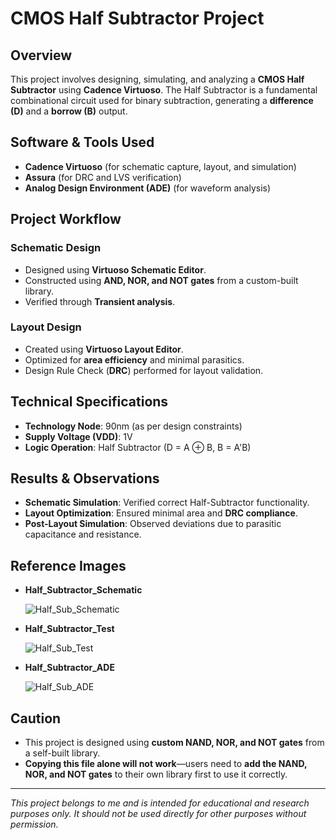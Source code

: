 # CMOS Half Subtractor Project

## Overview

This project involves designing, simulating, and analyzing a **CMOS Half Subtractor** using **Cadence Virtuoso**. The Half Subtractor is a fundamental combinational circuit used for binary subtraction, generating a **difference (D)** and a **borrow (B)** output.

## Software & Tools Used

- **Cadence Virtuoso** (for schematic capture, layout, and simulation)
- **Assura** (for DRC and LVS verification)
- **Analog Design Environment (ADE)** (for waveform analysis)

## Project Workflow

### Schematic Design

- Designed using **Virtuoso Schematic Editor**.
- Constructed using **AND, NOR, and NOT gates** from a custom-built library.
- Verified through **Transient analysis**.

### Layout Design

- Created using **Virtuoso Layout Editor**.
- Optimized for **area efficiency** and minimal parasitics.
- Design Rule Check (**DRC**) performed for layout validation.

## Technical Specifications

- **Technology Node**: 90nm (as per design constraints)
- **Supply Voltage (VDD)**: 1V
- **Logic Operation**: Half Subtractor (D = A ⊕ B, B = A'B)

## Results & Observations

- **Schematic Simulation**: Verified correct Half-Subtractor functionality.
- **Layout Optimization**: Ensured minimal area and **DRC compliance**.
- **Post-Layout Simulation**: Observed deviations due to parasitic capacitance and resistance.

## Reference Images

- **Half\_Subtractor\_Schematic**
  
  ![Half_Sub_Schematic](https://github.com/user-attachments/assets/6556a3d7-37b5-4659-a932-f8e7daadb436)

- **Half\_Subtractor\_Test**

  ![Half_Sub_Test](https://github.com/user-attachments/assets/c32b6984-cc4c-4396-972a-a9c9138f7fd7)

- **Half\_Subtractor\_ADE**
  
  ![Half_Sub_ADE](https://github.com/user-attachments/assets/9c513f03-507b-41fe-9529-e28acb2c6490)


## Caution

- This project is designed using **custom NAND, NOR, and NOT gates** from a self-built library.
- **Copying this file alone will not work**—users need to **add the NAND, NOR, and NOT gates** to their own library first to use it correctly.

---

*This project belongs to me and is intended for educational and research purposes only. It should not be used directly for other purposes without permission.*

